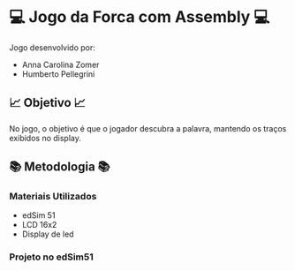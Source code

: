 # 💻 Jogo da Forca com Assembly 💻

Jogo desenvolvido por: 
- Anna Carolina Zomer
- Humberto Pellegrini

## 📈 Objetivo 📈
No jogo, o objetivo é que o jogador descubra a palavra, mantendo os traços exibidos no display.

## 📚 Metodologia 📚

### Materiais Utilizados

- edSim 51
- LCD 16x2
- Display de led

### Projeto no edSim51
